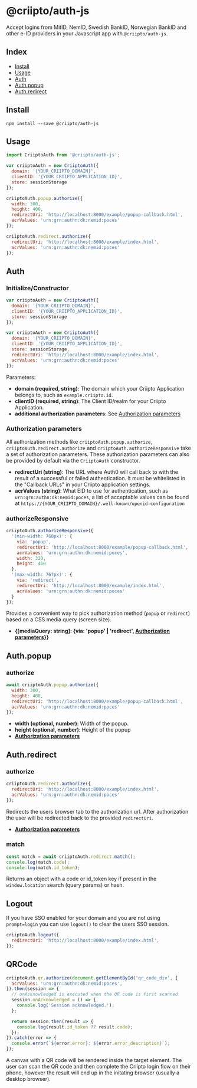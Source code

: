 # @criipto/auth-js

Accept logins from MitID, NemID, Swedish BankID, Norwegian BankID and other e-ID providers in your Javascript app with `@criipto/auth-js`.

## Index

- [Install](#install])
- [Usage](#usage])
- [Auth](#auth)
- [Auth.popup](#authpopup)
- [Auth.redirect](#authredirect)

## Install

```
npm install --save @criipto/auth-js
```

## Usage

```javascript
import CriiptoAuth from '@criipto/auth-js';

var criiptoAuth = new CriiptoAuth({
  domain: '{YOUR_CRIIPTO_DOMAIN}',
  clientID: '{YOUR_CRIIPTO_APPLICATION_ID}',
  store: sessionStorage
});

criiptoAuth.popup.authorize({
  width: 300,
  height: 400,
  redirectUri: 'http://localhost:8000/example/popup-callback.html',
  acrValues: 'urn:grn:authn:dk:nemid:poces'
});

criiptoAuth.redirect.authorize({
  redirectUri: 'http://localhost:8000/example/index.html',
  acrValues: 'urn:grn:authn:dk:nemid:poces'
});
```

## Auth

### Initialize/Constructor

```javascript
var criiptoAuth = new CriiptoAuth({
  domain: '{YOUR_CRIIPTO_DOMAIN}',
  clientID: '{YOUR_CRIIPTO_APPLICATION_ID}',
  store: sessionStorage
});

var criiptoAuth = new CriiptoAuth({
  domain: '{YOUR_CRIIPTO_DOMAIN}',
  clientID: '{YOUR_CRIIPTO_APPLICATION_ID}',
  store: sessionStorage,
  redirectUri: 'http://localhost:8000/example/index.html',
  acrValues: 'urn:grn:authn:dk:nemid:poces'
});
```

Parameters:

- **domain (required, string)**: The domain which your Criipto Application belongs to, such as `example.criipto.id`.
- **clientID (required, string)**: The Client ID/realm for your Criipto Application.
- **additional authorization parameters**: See [Authorization parameters](#authorization-parameters)

### Authorization parameters

All authorization methods like `criiptoAuth.popup.authorize`, `criiptoAuth.redirect.authorize` and `criiptoAuth.authorizeResponsive` take a set of authorization parameters. These authorization parameters can also be provided by default via the `CriiptoAuth` constructor.

- **redirectUri (string)**: The URL where Auth0 will call back to with the result of a successful or failed authentication. It must be whitelisted in the "Callback URLs" in your Criipto application settings.
- **acrValues (string)**: What EID to use for authentication, such as `urn:grn:authn:dk:nemid:poces`, a list of acceptable values can be found at `https://{YOUR_CRIIPTO_DOMAIN}/.well-known/openid-configuration`

### authorizeResponsive

```javascript
criiptoAuth.authorizeResponsive({
  '(min-width: 768px)': {
    via: 'popup',
    redirectUri: 'http://localhost:8000/example/popup-callback.html',
    acrValues: 'urn:grn:authn:dk:nemid:poces',
    width: 320,
    height: 460
  },
  '(max-width: 767px)': {
    via: 'redirect',
    redirectUri: 'http://localhost:8000/example/index.html',
    acrValues: 'urn:grn:authn:dk:nemid:poces'
  }
});
```

Provides a convenient way to pick authorization method (`popup` or `redirect`) based on a CSS media query (screen size).

- **{[mediaQuery: string]: {via: 'popup' | 'redirect', [Authorization parameters](#authorization-parameters)}}** 

## Auth.popup

### authorize

```javascript
await criiptoAuth.popup.authorize({
  width: 300,
  height: 400,
  redirectUri: 'http://localhost:8000/example/popup-callback.html',
  acrValues: 'urn:grn:authn:dk:nemid:poces'
});
```

- **width (optional, number)**: Width of the popup.
- **height (optional, number)**: Height of the popup
- **[Authorization parameters](#authorization-parameters)**

## Auth.redirect

### authorize

```javascript
criiptoAuth.redirect.authorize({
  redirectUri: 'http://localhost:8000/example/index.html',
  acrValues: 'urn:grn:authn:dk:nemid:poces'
});
```

Redirects the users browser tab to the authorization url. After authorization the user will be redirected back to the provided `redirectUri`.

- **[Authorization parameters](#authorization-parameters)**

### match

```javascript
const match = await criiptoAuth.redirect.match();
console.log(match.code);
console.log(match.id_token);
```

Returns an object with a code or id_token key if present in the `window.location` search (query params) or hash.

## Logout

If you have SSO enabled for your domain and you are not using `prompt=login` you can use `logout()` to clear the users SSO session.

```javascript
criiptoAuth.logout({
  redirectUri: 'http://localhost:8000/example/index.html',
});
```

## QRCode 

```javascript
criiptoAuth.qr.authorize(document.getElementById('qr_code_div', {
  acrValues: 'urn:grn:authn:dk:nemid:poces',
}).then(session => {
  // onAcknowledged is executed when the QR code is first scanned
  session.onAcknowledged = () => {
    console.log('Session acknowledged.');
  };

  return session.then(result => {
    console.log(result.id_token ?? result.code);
  });
}).catch(error => {
  console.error(`${error.error}: ${error.error_description}`);
});
```

A canvas with a QR code will be rendered inside the target element.
The user can scan the QR code and then complete the Criipto login flow on their phone, however the result will end up in the initating browser (usually a desktop browser).